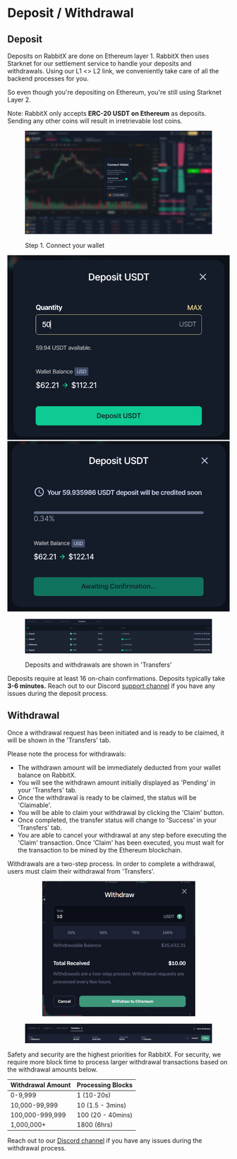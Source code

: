 # Deposit / Withdrawal

## Deposit

Deposits on RabbitX are done on Ethereum layer 1. RabbitX then uses Starknet for our settlement service to handle your deposits and withdrawals. Using our L1 <> L2 link, we conveniently take care of all the backend processes for you.

So even though you're depositing on Ethereum, you're still using Starknet Layer 2.

Note: RabbitX only accepts **ERC-20 USDT on Ethereum** as deposits. Sending any other coins will result in irretrievable lost coins.

<figure><img src=".gitbook/assets/image (12).png" alt="Connect your wallet"><figcaption><p>Step 1. Connect your wallet</p></figcaption></figure>

![](<.gitbook/assets/image (17).png>)![](<.gitbook/assets/image (10).png>)

<figure><img src=".gitbook/assets/image (7) (2) (1) (1).png" alt=""><figcaption><p>Deposits and withdrawals are shown in 'Transfers'</p></figcaption></figure>

Deposits require at least 16 on-chain confirmations. Deposits typically take **3-6 minutes.** Reach out to our Discord [support channel](https://discord.gg/yFHNDe4KDY) if you have any issues during the deposit process.

## Withdrawal

Once a withdrawal request has been initiated and is ready to be claimed, it will be shown in the 'Transfers' tab.

Please note the process for withdrawals:

* The withdrawn amount will be immediately deducted from your wallet balance on RabbitX.
* You will see the withdrawn amount initially displayed as 'Pending' in your 'Transfers' tab.
* Once the withdrawal is ready to be claimed, the status will be 'Claimable'.
* You will be able to claim your withdrawal by clicking the 'Claim' button.
* Once completed, the transfer status will change to 'Success' in your 'Transfers' tab.
* You are able to cancel your withdrawal at any step before executing the 'Claim' transaction. Once 'Claim' has been executed, you must wait for the transaction to be mined by the Ethereum blockchain.

Withdrawals are a two-step process. In order to complete a withdrawal, users must claim their withdrawal from 'Transfers'.

<div align="center">

<figure><img src=".gitbook/assets/image.png" alt="" width="347"><figcaption></figcaption></figure>

</div>

<figure><img src=".gitbook/assets/image (3).png" alt=""><figcaption></figcaption></figure>

Safety and security are the highest priorities for RabbitX. For security, we require more block time to process larger withdrawal transactions based on the withdrawal amounts below.

| Withdrawal Amount | Processing Blocks |
| ----------------- | ----------------- |
| 0-9,999           | 1 (10-20s)        |
| 10,000-99,999     | 10 (1.5 - 3mins)  |
| 100,000-999,999   | 100 (20 - 40mins) |
| 1,000,000+        | 1800 (6hrs)       |

Reach out to our [Discord channel](https://discord.com/invite/rabbitx) if you have any issues during the withdrawal process.
